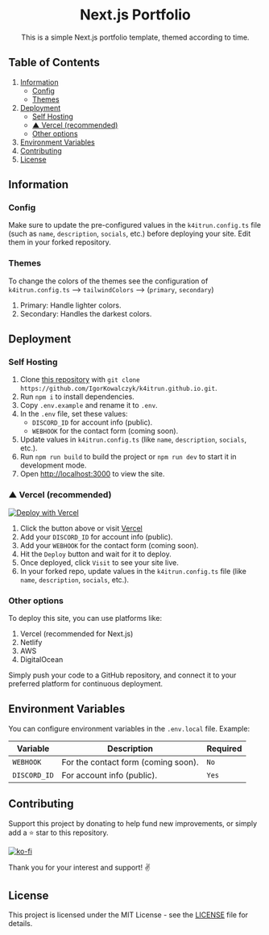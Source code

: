 <div align="center">

# Next.js Portfolio
This is a simple Next.js portfolio template, themed according to time.

</div>

## Table of Contents
1. [Information](#information)
   - [Config](#config)
   - [Themes](#themes)
2. [Deployment](#deployment)
      - [Self Hosting](#self-Hosting)
      - [▲ Vercel (recommended)](#-vercel-recommended)
      - [Other options](#other-options)
3. [Environment Variables](#environment-variables)
4. [Contributing](#contributing)
5. [License](#license)

## Information

### Config
Make sure to update the pre-configured values in the `k4itrun.config.ts` file (such as `name`, `description`, `socials`, etc.) before deploying your site. Edit them in your forked repository.

### Themes
To change the colors of the themes see the configuration of `k4itrun.config.ts` --> `tailwindColors` --> (`primary`, `secondary`)

1. Primary: Handle lighter colors.
2. Secondary: Handles the darkest colors.

## Deployment

### Self Hosting

1. Clone [this repository](https://github.com/k4itrun/k4itrun.github.io) with `git clone https://github.com/IgorKowalczyk/k4itrun.github.io.git`.
2. Run `npm i` to install dependencies.
3. Copy `.env.example` and rename it to `.env`.
4. In the `.env` file, set these values:
   - `DISCORD_ID` for account info (public).
   - `WEBHOOK` for the contact form (coming soon).
5. Update values in `k4itrun.config.ts` (like `name`, `description`, `socials`, etc.).
6. Run `npm run build` to build the project or `npm run dev` to start it in development mode.
7. Open [http://localhost:3000](http://localhost:3000) to view the site.

### ▲ Vercel (recommended)

[![Deploy with Vercel](https://vercel.com/button)](https://vercel.com/new/clone?repository-url=https%3A%2F%2Fgithub.com%2Fk4itrun%2Fk4itrun.github.io&env=DISCORD_ID,WEBHOOK&envDescription=Environment%20Variables%20Docs&envLink=https%3A%2F%2Fgithub.com%2Fk4itrun%2Fk4itrun.github.io%23deployment&project-name=portfolio&repo-name=k4itrun-portfolio&demo-title=Example%20deploy&demo-description=Example%20production%20deploy%20from%20Github%20Repository&demo-url=https%3A%2F%2F9ll.fun&demo-image=https%3A%2F%2Fi.imgur.com%2FT4VsRuy.png)

1. Click the button above or visit [Vercel](https://vercel.com/new/clone?repository-url=https%3A%2F%2Fgithub.com%2Fk4itrun%2Fk4itrun.github.io&env=DISCORD_ID,WEBHOOK&envDescription=Environment%20Variables%20Docs&envLink=https%3A%2F%2Fgithub.com%2Fk4itrun%2Fk4itrun.github.io%23deployment&project-name=portfolio&repo-name=k4itrun-portfolio&demo-title=Example%20deploy&demo-description=Example%20production%20deploy%20from%20Github%20Repository&demo-url=https%3A%2F%2Fk4itrun.dev&demo-image=https%3A%2F%2Fi.imgur.com%2FT4VsRuy.png)
2. Add your `DISCORD_ID` for account info (public).
3. Add your `WEBHOOK` for the contact form (coming soon).
4. Hit the `Deploy` button and wait for it to deploy.
5. Once deployed, click `Visit` to see your site live.
6. In your forked repo, update values in the `k4itrun.config.ts` file (like `name`, `description`, `socials`, etc.). 

### Other options
To deploy this site, you can use platforms like:

1. Vercel (recommended for Next.js)
2. Netlify
3. AWS
4. DigitalOcean

Simply push your code to a GitHub repository, and connect it to your preferred platform for continuous deployment.

## Environment Variables

You can configure environment variables in the `.env.local` file. Example:

| Variable              | Description                                                      | Required |
| --------------------- | ---------------------------------------------------------------- | -------- |
| `WEBHOOK` | For the contact form (coming soon).                             | `No` |
| `DISCORD_ID` | For account info (public).                             | `Yes` |

## Contributing
Support this project by donating to help fund new improvements, or simply add a ⭐ star to this repository.

[![ko-fi](https://ko-fi.com/img/githubbutton_sm.svg)](https://ko-fi.com/A0A11481X5)

Thank you for your interest and support! ✌️

## License

This project is licensed under the MIT License - see the [LICENSE](LICENSE) file for details.